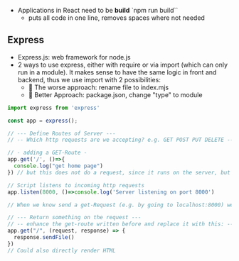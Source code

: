 * Applications in React need to be **build** `npm run build``
  * puts all code in one line, removes spaces where not needed

## Express
* Express.js: web framework for node.js
* 2 ways to use express, either with require or via import (which can only run in a module). It makes sense to have the same logic in front and backend, thus we use import with 2 possibilities:
  * 🚫 The worse approach: rename file to index.mjs
  * 🙌 Better Approach: package.json, change "type" to module

```jsx
import express from 'express'

const app = express();

// --- Define Routes of Server ---
// -- Which http requests are we accepting? e.g. GET POST PUT DELETE --

// - adding a GET-Route - 
app.get('/', ()=>{
  console.log("get home page")
}) // but this does not do a request, since it runs on the server, but it ––accepts–– it

// Script listens to incoming http requests
app.listen(8000, ()=>console.log('Server listening on port 8000')

// When we know send a get-Request (e.g. by going to localhost:8000) we will log "Server listening on ..." in the console

// --- Return something on the request ---
// -- enhance the get-route written before and replace it with this: --
app.get("/", (request, response) => {
  response.sendFile()
})
// Could also directly render HTML
```
